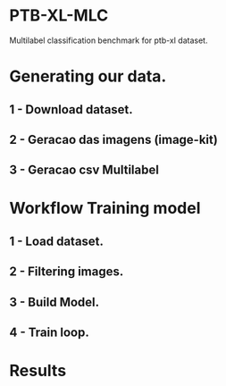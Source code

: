 # PTB-XL-MLC
Multilabel classification benchmark for ptb-xl dataset. 

# Generating our data. 
## 1 - Download dataset. 
## 2 - Geracao das imagens (image-kit)
## 3 - Geracao csv Multilabel

# Workflow Training model
## 1 - Load dataset. 
## 2 - Filtering images. 
## 3 - Build Model. 
## 4 - Train loop. 

# Results
